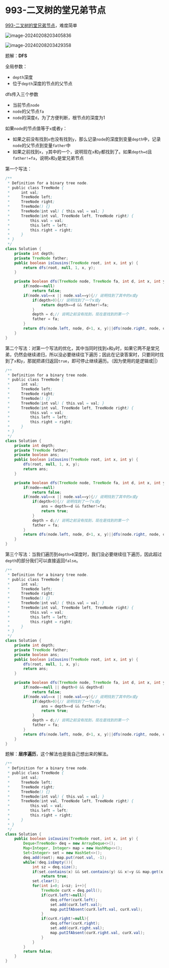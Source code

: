 # 993-二叉树的堂兄弟节点

[993-二叉树的堂兄弟节点](https://leetcode.cn/problems/cousins-in-binary-tree/description/?envType=daily-question&envId=2024-02-08)，难度简单

![image-20240208203405836](https://fastly.jsdelivr.net/gh/lqyspace/mypic@master/img1/202402082034967.png)

![image-20240208203429358](https://fastly.jsdelivr.net/gh/lqyspace/mypic@master/img1/202402082034379.png)

题解：**DFS**

全局参数：

- `depth`深度
- 位于`depth`深度的节点的父节点

dfs传入三个参数

- 当前节点`node`
- `node`的父节点`fa`
- `node`的深度`d`，为了方便判断，根节点的深度为1

如果`node`的节点值等于`x`或者`y`：

- 如果之前没有找到`x`也没有找到`y`，那么记录`node`的深度到变量`depth`中，记录`node`的父节点到变量`father`中
- 如果之前找到`x`，`y`其中的一个，说明现在`x`和`y`都找到了。如果`depth=d`且`father!=fa`，说明`x`和`y`是堂兄弟节点

第一个写法：

```java
/**
 * Definition for a binary tree node.
 * public class TreeNode {
 *     int val;
 *     TreeNode left;
 *     TreeNode right;
 *     TreeNode() {}
 *     TreeNode(int val) { this.val = val; }
 *     TreeNode(int val, TreeNode left, TreeNode right) {
 *         this.val = val;
 *         this.left = left;
 *         this.right = right;
 *     }
 * }
 */
class Solution {
    private int depth;
    private TreeNode father;
    public boolean isCousins(TreeNode root, int x, int y) {
        return dfs(root, null, 1, x, y);
    }

    private boolean dfs(TreeNode node, TreeNode fa, int d, int x, int y){
        if(node==null)
            return false;
        if(node.val==x || node.val==y){// 说明找到了其中的x或y
            if(depth>0){// 说明找到了一个x或y
                return depth==d && father!=fa;
            }
            depth = d;// 说明之前没有找到，现在是找到的第一个
            father = fa;
        }
        return dfs(node.left, node, d+1, x, y)||dfs(node.right, node, d+1, x, y);
    }
}
```

第二个写法：对第一个写法的优化，其中当同时找到`x`和`y`时，如果它两不是堂兄弟，仍然会继续递归，所以没必要继续往下遍历；因此在记录答案时，只要同时找到了`x`和`y`，那就把递归返回`true`，即可停止继续遍历。（因为使用的是逻辑或||）

```java
/**
 * Definition for a binary tree node.
 * public class TreeNode {
 *     int val;
 *     TreeNode left;
 *     TreeNode right;
 *     TreeNode() {}
 *     TreeNode(int val) { this.val = val; }
 *     TreeNode(int val, TreeNode left, TreeNode right) {
 *         this.val = val;
 *         this.left = left;
 *         this.right = right;
 *     }
 * }
 */
class Solution {
    private int depth;
    private TreeNode father;
    private boolean ans;
    public boolean isCousins(TreeNode root, int x, int y) {
        dfs(root, null, 1, x, y);
        return ans;
    }

    private boolean dfs(TreeNode node, TreeNode fa, int d, int x, int y){
        if(node==null)
            return false;
        if(node.val==x || node.val==y){// 说明找到了其中的x或y
            if(depth>0){// 说明找到了一个x或y
                ans = depth==d && father!=fa;
                return true;
            }
            depth = d;// 说明之前没有找到，现在是找到的第一个
            father = fa;
        }
        return dfs(node.left, node, d+1, x, y)||dfs(node.right, node, d+1, x, y);
    }
}
```

第三个写法：当我们遍历到`depth>0`深度时，我们没必要继续往下遍历，因此超过`depth`的部分我们可以直接返回`false`。

```java
/**
 * Definition for a binary tree node.
 * public class TreeNode {
 *     int val;
 *     TreeNode left;
 *     TreeNode right;
 *     TreeNode() {}
 *     TreeNode(int val) { this.val = val; }
 *     TreeNode(int val, TreeNode left, TreeNode right) {
 *         this.val = val;
 *         this.left = left;
 *         this.right = right;
 *     }
 * }
 */
class Solution {
    private int depth;
    private TreeNode father;
    private boolean ans;
    public boolean isCousins(TreeNode root, int x, int y) {
        dfs(root, null, 1, x, y);
        return ans;
    }

    private boolean dfs(TreeNode node, TreeNode fa, int d, int x, int y){
        if(node==null || depth>0 && depth<d)
            return false;
        if(node.val==x || node.val==y){// 说明找到了其中的x或y
            if(depth>0){// 说明找到了一个x或y
                ans = depth==d && father!=fa;
                return true;
            }
            depth = d;// 说明之前没有找到，现在是找到的第一个
            father = fa;
        }
        return dfs(node.left, node, d+1, x, y)||dfs(node.right, node, d+1, x, y);
    }
}
```



题解：**层序遍历**，这个解法也是我自己想出来的解法。

```java
/**
 * Definition for a binary tree node.
 * public class TreeNode {
 *     int val;
 *     TreeNode left;
 *     TreeNode right;
 *     TreeNode() {}
 *     TreeNode(int val) { this.val = val; }
 *     TreeNode(int val, TreeNode left, TreeNode right) {
 *         this.val = val;
 *         this.left = left;
 *         this.right = right;
 *     }
 * }
 */
class Solution {
    public boolean isCousins(TreeNode root, int x, int y) {
        Deque<TreeNode> deq = new ArrayDeque<>();
        Map<Integer, Integer> map = new HashMap<>();
        Set<Integer> set = new HashSet<>();
        deq.add(root); map.put(root.val, -1);
        while(!deq.isEmpty()){
            int sz = deq.size();
            if(set.contains(x) && set.contains(y) && x!=y && map.get(x)!=map.get(y))
                return true;
            set.clear();
            for(int i=0; i<sz; i++){
                TreeNode curX = deq.poll();
                if(curX.left!=null){
                    deq.offer(curX.left);
                    set.add(curX.left.val);
                    map.putIfAbsent(curX.left.val, curX.val);
                }
                if(curX.right!=null){
                    deq.offer(curX.right);
                    set.add(curX.right.val);
                    map.putIfAbsent(curX.right.val, curX.val);
                }
            }
        }
        return false;
    }
}
```

